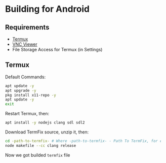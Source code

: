 # Building for Android

## Requirements
 - [Termux](https://play.google.com/store/apps/details?id=com.termux)
 - [VNC Viewer](https://play.google.com/store/apps/details?id=com.realvnc.viewer.android)
 - File Storage Access for Termux (in Settings)

## Termux

Default Commands:
```sh
apt update -y
apt upgrade -y
pkg install x11-repo -y
apt update -y
exit
```

Restart Termux, then:
```sh
apt install -y nodejs clang sdl sdl2
```

Download TermFix source, unzip it, then:
```sh
cd -path-to-termfix- # Where -path-to-termfix- - Path To TermFix, for example: /storage/emulated/0/termfix
node makefile --cc clang release
```

Now we got builded `termfix` file
